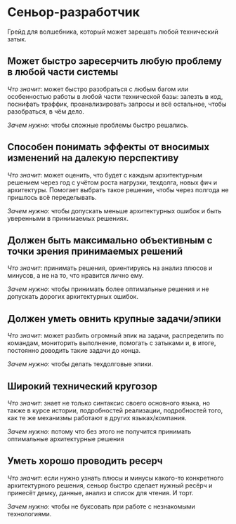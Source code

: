 # Сеньор-разработчик

Грейд для волшебника, который может зарешать любой технический затык.

## Может быстро заресерчить любую проблему в любой части системы

*Что значит*: может быстро разобраться с любым багом или особенностью
 работы в любой части технической базы: залезть в код, поснифать траффик,
 проанализировать запросы и всё остальное, чтобы разобраться, в чём дело.

*Зачем нужно*: чтобы сложные проблемы быстро решались.

## Способен понимать эффекты от вносимых изменений на далекую перспективу

*Что значит*: может оценить, что будет с каждым архитектурным решением
 через год с учётом роста нагрузки, техдолга, новых фич и архитектуры.
 Помогает выбрать такое решение, чтобы через полгода не пришлось
 всё переделывать.

*Зачем нужно*: чтобы допускать меньше архитектурных ошибок и быть
 уверенными в принимаемых решениях.

## Должен быть максимально объективным с точки зрения принимаемых решений

*Что значит*: принимать решения, ориентируясь на анализ плюсов и минусов,
 а не на то, что нравится лично ему.

*Зачем нужно*: чтобы принимать более оптимальные решения и не допускать
 дорогих архитектурных ошибок.

## Должен уметь овнить крупные задачи/эпики

*Что значит*: может разбить огромный эпик на задачи, распределить
 по командам, мониторить выполнение, помогать с затыками и, в итоге,
 постоянно доводить такие задачи до конца.

*Зачем нужно*: чтобы делать техдолговые эпики.

## Широкий технический кругозор

*Что значит*: знает не только синтаксис своего основного языка, но
 также в курсе истории, подробностей реализации, подробностей того, как
 те же механизмы работают в других языках/компания.

*Зачем нужно*: потому что без этого не получится принимать оптимальные
 архитектурные решения

## Уметь хорошо проводить ресерч

*Что значит*: если нужно узнать плюсы и минусы какого-то конкретного
 архитектурного решения, сеньор быстро сделает нужный ресёрч и принесёт
 демку, данные, анализ и список для чтения. И торт.

*Зачем нужно*: чтобы не буксовать при работе с незнакомыми технологиями.

